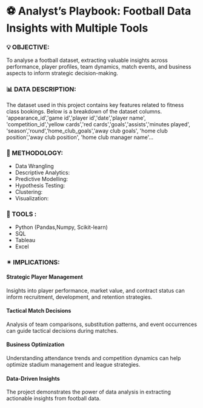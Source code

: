 
# ⚽ Analyst’s Playbook: Football Data Insights with Multiple Tools

 ### 💡 OBJECTIVE: 
To analyse a football dataset, extracting valuable insights across performance, player profiles, team dynamics, match events, and business aspects to inform strategic decision-making.

### 📊 DATA DESCRIPTION:
The dataset used in this project contains key features related to fitness class bookings. Below is a breakdown of the dataset columns.
'appearance_id','game id','player id','date','player name', 'competition_id','yellow cards','red cards','goals','assists','minutes played', 'season','round','home_club_goals','away club goals', 'home club position','away club position', 'home club manager name'...

### 📒 METHODOLOGY:
- Data Wrangling 
- Descriptive Analytics: 
- Predictive Modelling: 
- Hypothesis Testing: 	
- Clustering: 
- Visualization: 

### 🔧 TOOLS : 
- Python (Pandas,Numpy, Scikit-learn)
- SQL
- Tableau
- Excel

### ✴ IMPLICATIONS:
#### Strategic Player Management
Insights into player performance, market value, and contract status can inform recruitment, development, and retention strategies.
#### Tactical Match Decisions 
Analysis of team comparisons, substitution patterns, and event occurrences can guide tactical decisions during matches.
#### Business Optimization 
Understanding attendance trends and competition dynamics can help optimize stadium management and league strategies.
#### Data-Driven Insights
The project demonstrates the power of data analysis in extracting actionable insights from football data.


